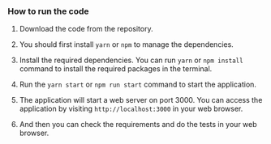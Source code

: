 ### How to run the code

1. Download the code from the repository.

2. You should first install `yarn` or `npm` to manage the dependencies.

3. Install the required dependencies. You can run `yarn` or `npm install` command to install the required packages in the terminal.

4. Run the `yarn start` or `npm run start` command to start the application.

5. The application will start a web server on port 3000. You can access the application by visiting `http://localhost:3000` in your web browser.

6. And then you can check the requirements and do the tests in your web browser.